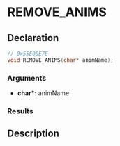 # REMOVE_ANIMS

## Declaration
```cpp
// 0x55E00E7E
void REMOVE_ANIMS(char* animName);
```

### Arguments
- **char\*:** animName

### Results

## Description
